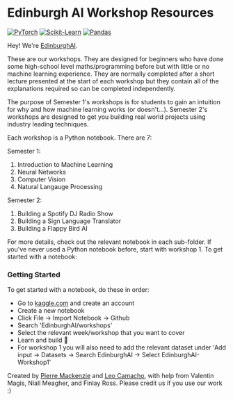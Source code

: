# Edinburgh AI Workshop Resources
<a href="https://pytorch.org/get-started/locally/"><img alt="PyTorch" src="https://img.shields.io/badge/PyTorch-ee4c2c?logo=pytorch&logoColor=white"></a>
<a href="https://scikit-learn.org/stable/"><img alt="Scikit-Learn" src="https://img.shields.io/badge/Scikit--Learn-F7931E?logo=scikit-learn&logoColor=white"></a>
<a href="https://pandas.pydata.org/"><img alt="Pandas" src="https://img.shields.io/badge/Pandas-150458?logo=pandas&logoColor=white"></a>

Hey! We're [EdinburghAI](https://edinburghai.org).

These are our workshops. They are designed for beginners who have done some high-school level maths/programming before but with little or no machine learning experience. They are normally completed after a short lecture presented at the start of each workshop but they contain all of the explanations required so can be completed independently. 

The purpose of Semester 1's workshops is for students to gain an intuition for why and how machine learning works (or doesn't...). Semester 2's workshops are designed to get you building real world projects using industry leading techniques.

Each workshop is a Python notebook. There are 7:

Semester 1:
1. Introduction to Machine Learning
2. Neural Networks
3. Computer Vision
4. Natural Langauge Processing

Semester 2:
1. Building a Spotify DJ Radio Show
2. Building a Sign Language Translator
3. Building a Flappy Bird AI

For more details, check out the relevant notebook in each sub-folder. If you've never used a Python notebook before, start with workshop 1. To get started with a notebook: 

### Getting Started

To get started with a notebook, do these in order:
- Go to [kaggle.com](https://kaggle.com) and create an account
- Create a new notebook
- Click File -> Import Notebook -> Github
- Search 'EdinburghAI/workshops'
- Select the relevant week/workshop that you want to cover
- Learn and build 🚀
- For workshop 1 you will also need to add the relevant dataset under 'Add input -> Datasets -> Search EdinburghAI -> Select EdinburghAI-Workshop1'

Created by [Pierre Mackenzie](https://pierre.wiki) and [Leo Camacho](https://www.leocamacho.co), with help from Valentin Magis, Niall Meagher, and Finlay Ross. Please credit us if you use our work :)
